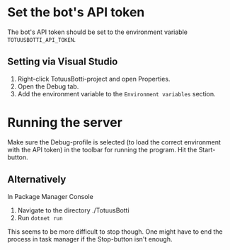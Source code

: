 # Set the bot's API token
The bot's API token should be set to the environment variable `TOTUUSBOTTI_API_TOKEN`.

## Setting via Visual Studio
1. Right-click TotuusBotti-project and open Properties.
2. Open the Debug tab.
3. Add the environment variable to the `Environment variables` section.

# Running the server
Make sure the Debug-profile is selected (to load the correct environment with the API token) in the toolbar for running the program. Hit the Start-button.

## Alternatively
In Package Manager Console
1. Navigate to the directory ./TotuusBotti
2. Run `dotnet run`

This seems to be more difficult to stop though. One might have to end the process in task manager if the Stop-button isn't enough.